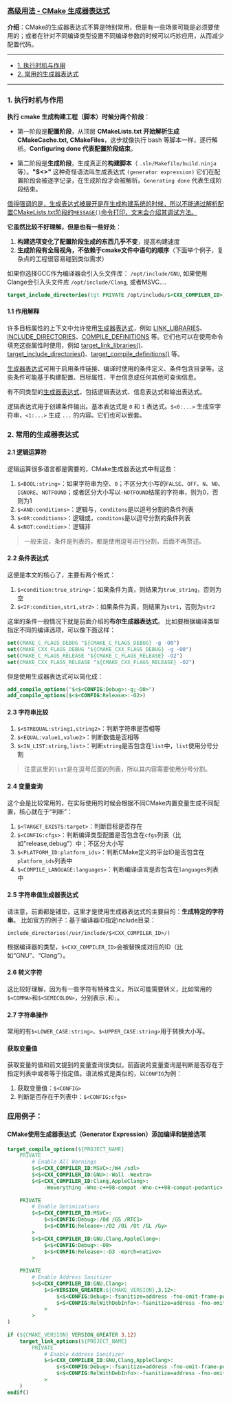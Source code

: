 ### [高级用法 - CMake 生成器表达式](#)

**介绍**：CMake的生成器表达式不算是特别常用，但是有一些场景可能是必须要使用的；或者在针对不同编译类型设置不同编译参数的时候可以巧妙应用，从而减少配置代码。

----

- [1. 执行时机与作用](#1-执行时机与作用)
- [2. 常用的生成器表达式](#2-常用的生成器表达式)





----

### 1. 执行时机与作用

**执行 cmake 生成构建工程（脚本）时候分两个阶段**：

* 第一阶段是**配置阶段**，从顶层 **CMakeLists.txt 开始解析生成 CMakeCache.txt, CMakeFiles**，这步就像执行 bash 等脚本一样，逐行解析。**Configuring done 代表配置阶段结束**。

* 第二阶段是**生成阶段**，生成真正的**构建脚本**（ `.sln/Makefile/build.ninja` 等）。**"$<>"** 这种奇怪语法叫生成表达式 `(generator expression)` 它们在配置阶段会被逐字记录，在生成阶段才会被解析。`Generating done` 代表生成阶段结束。

[值得强调的是，生成表达式被展开是在生成构建系统的时候，所以不能通过解析配置CMakeLists.txt阶段的`MESSAGE()`命令打印，文末会介绍其调试方法。](#)



**它虽然比较不好理解，但是也有一些好处**：

1. **构建选项变化了配置阶段生成的东西几乎不变**，提高构建速度
2. **生成阶段有全局视角，不依赖于cmake文件中语句的顺序**（下面举个例子，复杂点的工程很容易碰到类似需求）



如果你选择GCC作为编译器会引入头文件库： `/opt/include/GNU`, 如果使用Clange会引入头文件库 `/opt/include/Clang`, 或者MSVC....

```cmake
target_include_directories(tgt PRIVATE /opt/include/$<CXX_COMPILER_ID>)
```

#### 1.1 作用解释

许多目标属性的上下文中允许使用[生成器表达式](https://cmake.org/cmake/help/latest/manual/cmake-generator-expressions.7.html#manual:cmake-generator-expressions(7))，例如 [LINK_LIBRARIES](https://cmake.org/cmake/help/latest/prop_tgt/LINK_LIBRARIES.html#prop_tgt:LINK_LIBRARIES)、[INCLUDE_DIRECTORIES](https://cmake.org/cmake/help/latest/prop_tgt/INCLUDE_DIRECTORIES.html#prop_tgt:INCLUDE_DIRECTORIES)、[COMPILE_DEFINITIONS](https://cmake.org/cmake/help/latest/prop_tgt/COMPILE_DEFINITIONS.html#prop_tgt:COMPILE_DEFINITIONS) 等。它们也可以在使用命令填充这些属性时使用，例如 [target_link_libraries()](https://cmake.org/cmake/help/latest/command/target_link_libraries.html#command:target_link_libraries)、[target_include_directories()](https://cmake.org/cmake/help/latest/command/target_include_directories.html#command:target_include_directories)、[target_compile_definitions()](https://cmake.org/cmake/help/latest/command/target_compile_definitions.html#command:target_compile_definitions) 等。

[生成器表达式](https://cmake.org/cmake/help/latest/manual/cmake-generator-expressions.7.html#manual:cmake-generator-expressions(7))可用于启用条件链接、编译时使用的条件定义、条件包含目录等。这些条件可能基于构建配置、目标属性、平台信息或任何其他可查询信息。

有不同类型的[生成器表达式](https://cmake.org/cmake/help/latest/manual/cmake-generator-expressions.7.html#manual:cmake-generator-expressions(7))，包括逻辑表达式、信息表达式和输出表达式。

逻辑表达式用于创建条件输出。基本表达式是 `0` 和 `1` 表达式。`$<0:...>` 生成空字符串，`<1:...>` 生成 `...` 的内容。它们也可以嵌套。



### 2. 常用的生成器表达式

#### 2.1 逻辑运算符

逻辑运算很多语言都是需要的，CMake生成器表达式中有这些：

1. `$<BOOL:string>`：如果字符串为空、`0`；不区分大小写的`FALSE`、`OFF`、`N`、`NO`、`IGNORE`、`NOTFOUND`；或者区分大小写以`-NOTFOUND`结尾的字符串，则为0，否则为1
2. `$<AND:conditions>`：逻辑与，`conditons`是以逗号分割的条件列表
3. `$<OR:conditions>`：逻辑或，`conditons`是以逗号分割的条件列表
4. `$<NOT:condition>`：逻辑非

> 一般来说，条件是列表的，都是使用逗号进行分割，后面不再赘述。



#### 2.2 条件表达式

这便是本文的核心了，主要有两个格式：

1. `$<condition:true_string>`：如果条件为真，则结果为`true_string`，否则为空
2. `$<IF:condition,str1,str2>`：如果条件为真，则结果为`str1`，否则为`str2`

这里的条件一般情况下就是前面介绍的**布尔生成器表达式**。 比如要根据编译类型指定不同的编译选项，可以像下面这样：

```cmake
set(CMAKE_C_FLAGS_DEBUG "${CMAKE_C_FLAGS_DEBUG} -g -O0")
set(CMAKE_CXX_FLAGS_DEBUG "${CMAKE_CXX_FLAGS_DEBUG} -g -O0")
set(CMAKE_C_FLAGS_RELEASE "${CMAKE_C_FLAGS_RELEASE} -O2")
set(CMAKE_CXX_FLAGS_RELEASE "${CMAKE_CXX_FLAGS_RELEASE} -O2")
```

但是使用生成器表达式可以简化成：

```cmake
add_compile_options("$<$<CONFIG:Debug>:-g;-O0>")
add_compile_options($<$<CONFIG:Release>:-O2>)
```



#### 2.3 字符串比较

1. `$<STREQUAL:string1,string2>`：判断字符串是否相等
2. `$<EQUAL:value1,value2>`：判断数值是否相等
3. `$<IN_LIST:string,list>`：判断`string`是否包含在`list`中，`list`使用分号分割

> 注意这里的`list`是在逗号后面的列表，所以其内容需要使用分号分割。

####  2.4 变量查询

这个会是比较常用的，在实际使用的时候会根据不同CMake内置变量生成不同配置，核心就在于“判断”：

1. `$<TARGET_EXISTS:target>`：判断目标是否存在
2. `$<CONFIG:cfgs>`：判断编译类型配置是否包含在`cfgs`列表（比如"release,debug"）中；不区分大小写
3. `$<PLATFORM_ID:platform_ids>`：判断CMake定义的平台ID是否包含在`platform_ids`列表中
4. `$<COMPILE_LANGUAGE:languages>`：判断编译语言是否包含在`languages`列表中

#### 2.5 字符串值生成器表达式

请注意，前面都是铺垫，这里才是使用生成器表达式的主要目的：**生成特定的字符串**。 比如官方的例子：基于编译器ID指定include目录：

```text
include_directories(/usr/include/$<CXX_COMPILER_ID>/)
```

根据编译器的类型，`$<CXX_COMPILER_ID>`会被替换成对应的ID（比如“GNU”、“Clang”）。

#### 2.6 转义字符

这比较好理解，因为有一些字符有特殊含义，所以可能需要转义，比如常用的`$<COMMA>`和`$<SEMICOLON>`，分别表示`,`和`;`。

#### 2.7 字符串操作

常用的有`$<LOWER_CASE:string>`、`$<UPPER_CASE:string>`用于转换大小写。



#### 获取变量值

获取变量的值和前文提到的变量查询很类似，前面说的变量查询是判断是否存在于指定列表中或者等于指定值。语法格式是类似的，以`CONFIG`为例：

1. 获取变量值：`$<CONFIG>`
2. 判断是否存在于列表中：`$<CONFIG:cfgs>`



### 应用例子：



#### CMake使用生成器表达式（Generator Expression）添加编译和链接选项

```cmake
target_compile_options(${PROJECT_NAME}
    PRIVATE
        # Enable All Warnings
        $<$<CXX_COMPILER_ID:MSVC>:/W4 /sdl>
        $<$<CXX_COMPILER_ID:GNU>:-Wall -Wextra>
        $<$<CXX_COMPILER_ID:Clang,AppleClang>:
            -Weverything -Wno-c++98-compat -Wno-c++98-compat-pedantic>
 
    PRIVATE
        # Enable Optimizations
        $<$<CXX_COMPILER_ID:MSVC>:
            $<$<CONFIG:Debug>:/Od /GS /RTC1>
            $<$<CONFIG:Release>:/O2 /Oi /Ot /GL /Gy>
        >
        $<$<CXX_COMPILER_ID:GNU,Clang,AppleClang>:
            $<$<CONFIG:Debug>:-O0>
            $<$<CONFIG:Release>:-O3 -march=native>
        >
 
    PRIVATE
        # Enable Address Sanitizer
        $<$<CXX_COMPILER_ID:GNU,Clang>:
            $<$<VERSION_GREATER:${CMAKE_VERSION},3.12>:
                $<$<CONFIG:Debug>:-fsanitize=address -fno-omit-frame-pointer>
                $<$<CONFIG:RelWithDebInfo>:-fsanitize=address -fno-omit-frame-pointer>
            >
        >
)
 
if (${CMAKE_VERSION} VERSION_GREATER 3.12)
    target_link_options(${PROJECT_NAME}
        PRIVATE
            # Enable Address Sanitizer
            $<$<CXX_COMPILER_ID:GNU,Clang,AppleClang>:
                $<$<CONFIG:Debug>:-fsanitize=address -fno-omit-frame-pointer>
                $<$<CONFIG:RelWithDebInfo>:-fsanitize=address -fno-omit-frame-pointer>
            >
    )
endif()
```

